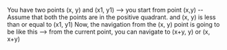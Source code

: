You have two points (x, y) and (x1, y1) --> you start from point (x,y) -- Assume that both the points are in the positive quadrant.
and (x, y) is less than or equal to (x1, y1)
Now, the navigation from the (x, y) point is going to be like this --> from the current point, you can navigate to (x+y, y) or (x, x+y) 
